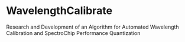 # WavelengthCalibrate
 Research and Development of an Algorithm for Automated Wavelength Calibration and SpectroChip Performance Quantization

